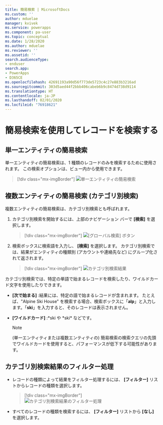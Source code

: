 ```yaml
---
title: 簡易検索 | MicrosoftDocs
ms.custom: ''
author: mduelae
manager: kvivek
ms.service: powerapps
ms.component: pa-user
ms.topic: conceptual
ms.date: 1/28/2020
ms.author: mduelae
ms.reviewer: ''
ms.assetid: ''
search.audienceType:
- enduser
search.app:
- PowerApps
- D365CE
ms.openlocfilehash: 42691193a90d56f773de5723c4c27e883b3216ad
ms.sourcegitcommit: 303d5aed44f2bbb406cabeb6b9c8474d738d9114
ms.translationtype: HT
ms.contentlocale: ja-JP
ms.lasthandoff: 02/01/2020
ms.locfileid: "76918621"
---
```

# <a name="using-quick-find-to-search-for-records"></a>簡易検索を使用してレコードを検索する

## <a name="single-entity-quick-find"></a>単一エンティティの簡易検索

単一エンティティの簡易検索は、1 種類のレコードのみを検索するために使用されます。 この検索オプションは、ビュー内から使用できます。 

   > [!div class="mx-imgBorder"]
   > ![単一エンティティの簡易検索](media/single-quick-find-search-box.png "単一エンティティの簡易検索の検索ボックス") 

## <a name="multiple-entity-quick-find-categorized-search"></a>複数エンティティの簡易検索 (カテゴリ別検索)

複数エンティティの簡易検索は、カテゴリ別検索とも呼ばれます。 

1.  カテゴリ別検索を開始するには、上部のナビゲーション バーで **[検索]** を選択します。  

     > [!div class="mx-imgBorder"]
     > ![[グローバル検索] ボタン](media/global-search-button.png "グローバル検索")
  
2.  検索ボックスに検索語を入力し、 **[検索]** を選択します。 カテゴリ別検索では、結果がエンティティの種類別 (アカウントや連絡先など) にグループ化されて返されます。

     > [!div class="mx-imgBorder"]
     > ![カテゴリ別検索結果](media/categorized-search-results.png "カテゴリ別検索結果ページ") 

カテゴリ別検索では、特定の単語で始まるレコードを検索したり、ワイルドカード文字を使用したりできます。
  
- **[次で始まる]** :結果には、特定の語で始まるレコードが含まれます。 たとえば、"Alpine Ski House" を検索する場合、検索ボックスに「**alp**」と入力します。「**ski**」を入力すると、そのレコードは表示されません。  
  
- **[ワイルドカード]** :*ski や *ski\* などです。 

  > [!NOTE]
  >  (単一エンティティまたは複数エンティティの) 簡易検索の検索クエリの先頭でワイルドカードを使用すると、パフォーマンスが低下する可能性があります。
  
## <a name="filter-categorized-search-results"></a>カテゴリ別検索結果のフィルター処理 
  
-   レコードの種類によって結果をフィルター処理するには、 **[フィルター]** リストからレコードの種類を選択します。 

    > [!div class="mx-imgBorder"]
    > ![カテゴリ別検索結果のフィルター処理](media/filter-categorized-search-results.png "カテゴリ別検索結果のフィルター処理")  

  
-   すべてのレコードの種類を検索するには、 **[フィルター]** リストから **[なし]** を選択します。  
